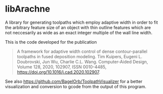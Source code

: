 # libArachne
A library for generating toolpaths which employ adaptive width in order to fit the arbitrary feature size of an object with thin outline features which are not neccesarily as wide as an exact integer multiple of the wall line width.

This is the code developed for the publication
> A framework for adaptive width control of dense contour-parallel toolpaths in fused deposition modeling.
Tim Kuipers, Eugeni L. Doubrovski, Jun Wu, Charlie C.L. Wang.
Computer-Aided Design,
Volume 128,
2020,
102907,
ISSN 0010-4485,
https://doi.org/10.1016/j.cad.2020.102907.


See also https://github.com/BagelOrb/ToolpathVisualizer for a better visualization and conversion to gcode from the output of this program.
